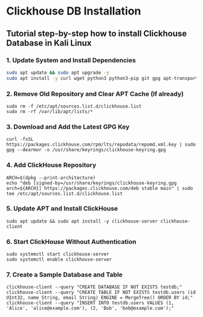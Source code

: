 # Clickhouse DB Installation
## Tutorial step-by-step how to install Clickhouse Database in Kali Linux

### 1. Update System and Install Dependencies

```bash
sudo apt update && sudo apt upgrade -y
sudo apt install -y curl wget python3 python3-pip git gpg apt-transport-https ca-certificates dirmngr
```
### 2. Remove Old Repository and Clear APT Cache (If already)
```
sudo rm -f /etc/apt/sources.list.d/clickhouse.list
sudo rm -rf /var/lib/apt/lists/*
```

### 3. Download and Add the Latest GPG Key
```
curl -fsSL https://packages.clickhouse.com/rpm/lts/repodata/repomd.xml.key | sudo gpg --dearmor -o /usr/share/keyrings/clickhouse-keyring.gpg
```

### 4. Add ClickHouse Repository
```
ARCH=$(dpkg --print-architecture)
echo "deb [signed-by=/usr/share/keyrings/clickhouse-keyring.gpg arch=${ARCH}] https://packages.clickhouse.com/deb stable main" | sudo tee /etc/apt/sources.list.d/clickhouse.list
```

### 5. Update APT and Install ClickHouse
```
sudo apt update && sudo apt install -y clickhouse-server clickhouse-client
```

### 6. Start ClickHouse Without Authentication
```
sudo systemctl start clickhouse-server
sudo systemctl enable clickhouse-server
```
### 7. Create a Sample Database and Table
```
clickhouse-client --query "CREATE DATABASE IF NOT EXISTS testdb;"
clickhouse-client --query "CREATE TABLE IF NOT EXISTS testdb.users (id UInt32, name String, email String) ENGINE = MergeTree() ORDER BY id;"
clickhouse-client --query "INSERT INTO testdb.users VALUES (1, 'Alice', 'alice@example.com'), (2, 'Bob', 'bob@example.com');"
```
